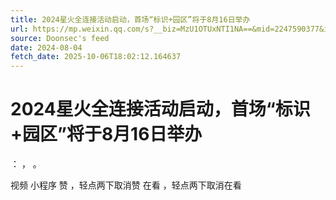 ```yaml
---
title: 2024星火全连接活动启动，首场“标识+园区”将于8月16日举办
url: https://mp.weixin.qq.com/s?__biz=MzU1OTUxNTI1NA==&mid=2247590377&idx=1&sn=4716b30d84a1672acd6b4675cfcd203e
source: Doonsec's feed
date: 2024-08-04
fetch_date: 2025-10-06T18:02:12.164637
---
```


# 2024星火全连接活动启动，首场“标识+园区”将于8月16日举办

：
，
。

视频
小程序
赞
，轻点两下取消赞
在看
，轻点两下取消在看